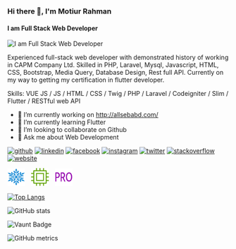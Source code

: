 ### Hi there 👋, I'm Motiur Rahman
#### I am Full Stack Web Developer
![I am Full Stack Web Developer](https://scontent.fdac157-1.fna.fbcdn.net/v/t39.30808-6/351193652_635665195093869_1582253621192509052_n.jpg?_nc_cat=101&ccb=1-7&_nc_sid=5f2048&_nc_ohc=SAfjEp2zvHoQ7kNvgEUBGWv&_nc_ht=scontent.fdac157-1.fna&cb_e2o_trans=q&oh=00_AYALxxkw4dEMA-hbcV0eRcpOD1QbPA0aZEPmtukJ5bOpnQ&oe=6648F4AF)

Experienced full-stack web developer with demonstrated history of working in CAPM Company Ltd. Skilled in PHP, Laravel, Mysql, Javascript, HTML, CSS, Bootstrap, Media Query, Database Design, Rest full API. Currently on my way to getting my certification in flutter developer.

Skills: VUE JS / JS / HTML / CSS / Twig / PHP / Laravel / Codeigniter / Slim / Flutter / RESTful web API

- 🔭 I’m currently working on http://allsebabd.com/ 
- 🌱 I’m currently learning Flutter 
- 👯 I’m looking to collaborate on Github 
- 💬 Ask me about Web Development 


[<img src='https://cdn.jsdelivr.net/npm/simple-icons@3.0.1/icons/github.svg' alt='github' height='40'>](https://github.com/Emon943)  [<img src='https://cdn.jsdelivr.net/npm/simple-icons@3.0.1/icons/linkedin.svg' alt='linkedin' height='40'>](https://www.linkedin.com/in/motiur-rahman/)  [<img src='https://cdn.jsdelivr.net/npm/simple-icons@3.0.1/icons/facebook.svg' alt='facebook' height='40'>](https://www.facebook.com/motiur.emon)  [<img src='https://cdn.jsdelivr.net/npm/simple-icons@3.0.1/icons/instagram.svg' alt='instagram' height='40'>](https://www.instagram.com/motiur-rahman/)  [<img src='https://cdn.jsdelivr.net/npm/simple-icons@3.0.1/icons/twitter.svg' alt='twitter' height='40'>](https://twitter.com/motiur-rahman)  [<img src='https://cdn.jsdelivr.net/npm/simple-icons@3.0.1/icons/stackoverflow.svg' alt='stackoverflow' height='40'>](https://stackoverflow.com/users/motiur.emon)  [<img src='https://cdn.jsdelivr.net/npm/simple-icons@3.0.1/icons/icloud.svg' alt='website' height='40'>](http://allsebabd.com/)  

<a href='https://archiveprogram.github.com/'><img src='https://raw.githubusercontent.com/acervenky/animated-github-badges/master/assets/acbadge.gif' width='40' height='40'></a> <a href='https://docs.github.com/en/developers'><img src='https://raw.githubusercontent.com/acervenky/animated-github-badges/master/assets/devbadge.gif' width='40' height='40'></a> <a href='https://github.com/pricing'><img src='https://raw.githubusercontent.com/acervenky/animated-github-badges/master/assets/pro.gif' width='40' height='40'></a> 

[![Top Langs](https://github-readme-stats.vercel.app/api/top-langs/?username=Emon943)](https://github.com/anuraghazra/github-readme-stats)

![GitHub stats](https://github-readme-stats.vercel.app/api?username=Emon943&show_icons=true&count_private=true)  

![Vaunt Badge](https://api.vaunt.dev/v1/github/entities/Emon943/contributions?format=svg&private=true)  

![GitHub metrics](https://metrics.lecoq.io/Emon943)  



